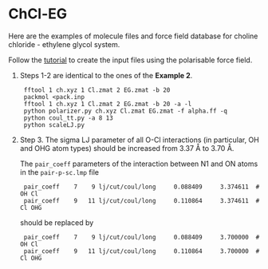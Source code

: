ChCl-EG
======

Here are the examples of molecule files and force field database for choline chloride - ethylene glycol system.

Follow the [tutorial](https://github.com/kateryna-goloviznina/pol_il/tree/master) to create the input files using the polarisable force field.

1. Steps 1-2 are identical to the ones of the **Example 2**.

        fftool 1 ch.xyz 1 Cl.zmat 2 EG.zmat -b 20
        packmol <pack.inp
        fftool 1 ch.xyz 1 Cl.zmat 2 EG.zmat -b 20 -a -l
        python polarizer.py ch.xyz Cl.zmat EG.zmat -f alpha.ff -q
        python coul_tt.py -a 8 13
        python scaleLJ.py

2. Step 3. The sigma LJ parameter of all O-Cl interactions (in particular, OH and OHG atom types) should be increased from 3.37 Å to 3.70 Å. 

    The `pair_coeff` parameters of the interaction between N1 and ON atoms in the `pair-p-sc.lmp` file

        pair_coeff    7    9 lj/cut/coul/long     0.088409     3.374611  # OH Cl
        pair_coeff    9   11 lj/cut/coul/long     0.110864     3.374611  # Cl OHG

    should be replaced by

        pair_coeff    7    9 lj/cut/coul/long     0.088409     3.700000  # OH Cl
        pair_coeff    9   11 lj/cut/coul/long     0.110864     3.700000  # Cl OHG